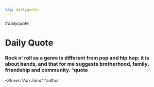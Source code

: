 ```yaml
---
tag: dailyquote
---
```


#dailyquote

# Daily Quote

### Rock n' roll as a genre is different from pop and hip hop: it is about bands, and that for me suggests brotherhood, family, friendship and community. ^quote
*-Steven Van Zandt* ^author
